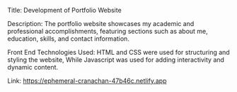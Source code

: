 Title: Development of Portfolio Website

Description: The portfolio website showcases my academic and professional accomplishments, featuring sections such as about me, education, skills, and contact information.

Front End Technologies Used: HTML and CSS were used for structuring and styling the website, While Javascript was used for adding interactivity and dynamic content.

Link: https://ephemeral-cranachan-47b46c.netlify.app
